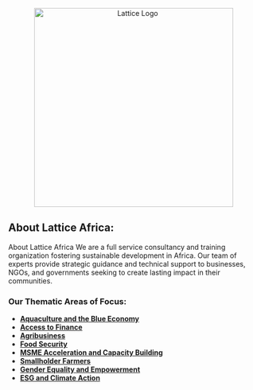<p align="center"><a href="https://lattice.africa" target="_blank"><img src="https://lattice.africa/assets/images/logo.png" width="400" alt="Lattice Logo"></a></p>

## About Lattice Africa:

About Lattice Africa
We are a full service consultancy and training organization fostering sustainable development in Africa. Our team of experts provide strategic guidance and technical support to businesses, NGOs, and governments seeking to create lasting impact in their communities.

### Our Thematic Areas of Focus:

- **[Aquaculture and the Blue Economy](https://vehikl.com/)**
- **[Access to Finance](https://tighten.co)**
- **[Agribusiness](https://webreinvent.com/)**
- **[Food Security](https://webreinvent.com/)**
- **[MSME Acceleration and Capacity Building](https://webreinvent.com/)**
- **[Smallholder Farmers](https://webreinvent.com/)**
- **[Gender Equality and Empowerment](https://webreinvent.com/)**
- **[ESG and Climate Action](https://webreinvent.com/)**
